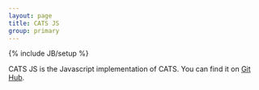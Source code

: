 ```yaml
---
layout: page
title: CATS JS
group: primary
---
```

{% include JB/setup %}

CATS JS is the Javascript implementation of CATS. You can find it on [Git Hub](http://github.com/webcats/cats-javascript).

